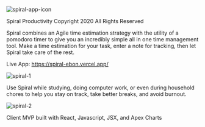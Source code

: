 ![spiral-app-icon](https://user-images.githubusercontent.com/8163492/106221168-ebd9be00-6191-11eb-8166-a2e281606788.png)

Spiral Productivity
Copyright 2020 
All Rights Reserved

Spiral combines an Agile time estimation strategy with the utility of a pomodoro timer to give you an incredibly simple all in one time management tool. Make a time estimation for your task, enter a note for tracking, then let Spiral take care of the rest.

Live App: https://spiral-ebon.vercel.app/

![spiral-1](https://user-images.githubusercontent.com/8163492/106219392-19246d00-618e-11eb-870c-884585f8d407.png)

Use Spiral while studying, doing computer work, or even during household chores to help you stay on track, take better breaks, and avoid burnout. 

![spiral-2](https://user-images.githubusercontent.com/8163492/106219716-d4e59c80-618e-11eb-8f69-dd797c7d8519.png)

Client MVP built with React, Javascript, JSX, and Apex Charts
